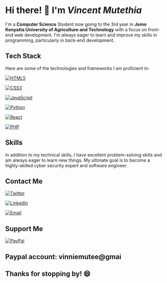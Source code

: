 # Hi there! 👋 I'm ***Vincent Mutethia***

I'm a **Computer Science** Student now going to the 3rd year in **Jomo Kenyatta University of Agriculture and Technology** with a focus on front-end web development. I'm always eager to learn and improve my skills in programming, particularly in back-end development.

## **Tech Stack**

Here are some of the technologies and frameworks I am proficient in:

[![HTML5](https://img.shields.io/badge/HTML5-%23E34F26.svg?style=for-the-badge&logo=html5&logoColor=white)]()

[![CSS3](https://img.shields.io/badge/CSS3-%231572B6.svg?style=for-the-badge&logo=css3&logoColor=white)]()

[![JavaScript](https://img.shields.io/badge/JavaScript-%23323330.svg?style=for-the-badge&logo=javascript&logoColor=%23F7DF1E)]()

[![Python](https://img.shields.io/badge/Python-%2314354C.svg?style=for-the-badge&logo=python&logoColor=white)]()

[![React](https://img.shields.io/badge/React-%2320232a.svg?style=for-the-badge&logo=react&logoColor=%2361DAFB)]()

[![PHP](https://img.shields.io/badge/PHP-%23777BB4.svg?style=for-the-badge&logo=php&logoColor=white)]()

## **Skills**

In addition to my technical skills, I have excellent problem-solving skills and am always eager to learn new things. My ultimate goal is to become a highly-skilled cyber security expert and software engineer.

## **Contact Me**

[![Twitter](https://img.shields.io/badge/Twitter-%231DA1F2.svg?style=for-the-badge&logo=Twitter&logoColor=white)](https://twitter.com/MuteeVincente)

[![LinkedIn](https://img.shields.io/badge/LinkedIn-%230077B5.svg?style=for-the-badge&logo=LinkedIn&logoColor=white)](https://www.linkedin.com/in/vincent-mutethia-b83566226/)

[![Email](https://img.shields.io/badge/Email-%23D14836.svg?style=for-the-badge&logo=Gmail&logoColor=white)](mailto:vinniemutee@gmail.com)

## Support Me

[![PayPal](https://img.shields.io/badge/Donate-%2300457C.svg?style=for-the-badge&logo=paypal&logoColor=white)](https://www.paypal.com/vinniemutee@gmail.com)

 ## Paypal account: vinniemutee@gmai

## Thanks for stopping by! 😄
